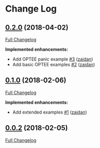 # Change Log

## [0.2.0](https://github.com/zaidan/syscase/tree/0.2.0) (2018-04-02)

[Full Changelog](https://github.com/zaidan/syscase/compare/0.1.0...0.2.0)

**Implemented enhancements:**

- Add OPTEE panic example [\#3](https://github.com/zaidan/syscase/pull/3) ([zaidan](https://github.com/zaidan))
- Add basic OPTEE examples [\#2](https://github.com/zaidan/syscase/pull/2) ([zaidan](https://github.com/zaidan))

## [0.1.0](https://github.com/zaidan/syscase/tree/0.1.0) (2018-02-06)

[Full Changelog](https://github.com/zaidan/syscase/compare/0.0.2...0.1.0)

**Implemented enhancements:**

- Add extended examples [\#1](https://github.com/zaidan/syscase/pull/1) ([zaidan](https://github.com/zaidan))

## [0.0.2](https://github.com/zaidan/syscase/tree/0.0.2) (2018-02-05)

[Full Changelog](https://github.com/zaidan/syscase/compare/98345d4e0a8d90318ef8e37051acfe3e92c75bfa...0.0.2)
